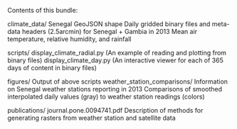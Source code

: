Contents of this bundle:

climate_data/
    Senegal GeoJSON shape
    Daily gridded binary files and meta-data headers (2.5arcmin) for Senegal + Gambia in 2013
        Mean air temperature, relative humidity, and rainfall

scripts/
    display_climate_radial.py (An example of reading and plotting from binary files)
    display_climate_day.py (An interactive viewer for each of 365 days of content in binary files)

figures/
    Output of above scripts
    weather_station_comparisons/
        Information on Senegal weather stations reporting in 2013
        Comparisons of smoothed interpolated daily values (gray) to weather station readings (colors)

publications/
    journal.pone.0094741.pdf 
        Description of methods for generating rasters from weather station and satellite data
